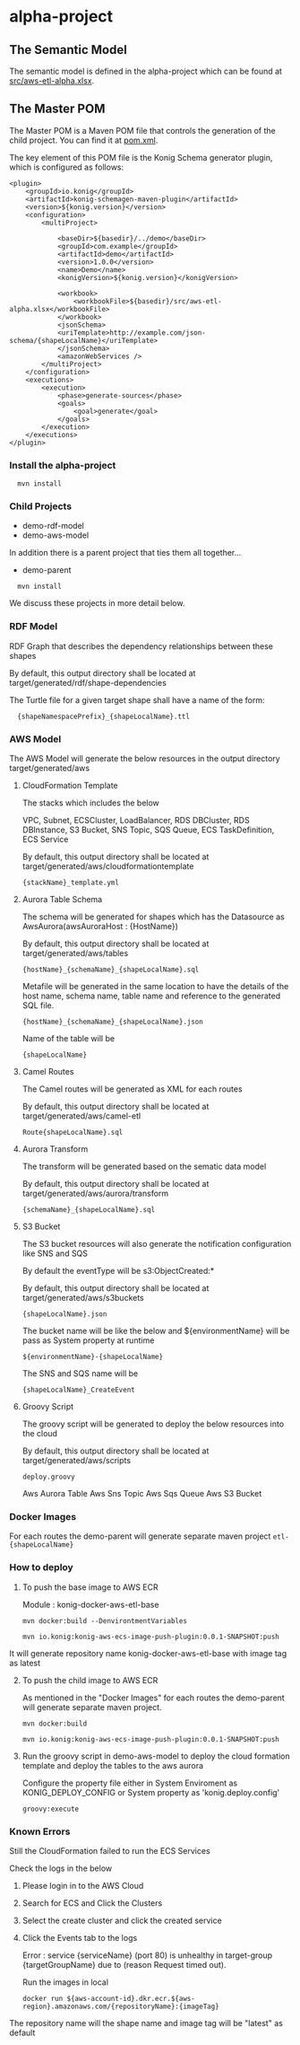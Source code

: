 # alpha-project 


## The Semantic Model

The semantic model is defined in the alpha-project which can be found at [src/aws-etl-alpha.xlsx](src/aws-etl-alpha.xlsx).

## The Master POM

The Master POM is a Maven POM file that controls the generation of the child project.
You can find it at [pom.xml](pom.xml).

The key element of this POM file is the Konig Schema generator plugin, which is configured as follows:

```
<plugin>
	<groupId>io.konig</groupId>
	<artifactId>konig-schemagen-maven-plugin</artifactId>
	<version>${konig.version}</version>
	<configuration>
		<multiProject>
		
			<baseDir>${basedir}/../demo</baseDir>
			<groupId>com.example</groupId>
			<artifactId>demo</artifactId>
			<version>1.0.0</version>
			<name>Demo</name>
			<konigVersion>${konig.version}</konigVersion>
			
			<workbook>
				<workbookFile>${basedir}/src/aws-etl-alpha.xlsx</workbookFile>
			</workbook>
			<jsonSchema>
	  		<uriTemplate>http://example.com/json-schema/{shapeLocalName}</uriTemplate>
			</jsonSchema>
			<amazonWebServices />
		</multiProject>
	</configuration>
	<executions>
		<execution>
			<phase>generate-sources</phase>
			<goals>
				<goal>generate</goal>
			</goals>
		</execution>
	</executions>
</plugin>
```
### Install the alpha-project

```
  mvn install
```

### Child Projects

- demo-rdf-model
- demo-aws-model

In addition there is a parent project that ties them all together...

- demo-parent

```
  mvn install
```
We discuss these projects in more detail below.

### RDF Model

RDF Graph that describes the dependency relationships between these shapes

By default, this output directory shall be located at target/generated/rdf/shape-dependencies

The Turtle file for a given target shape shall have a name of the form:

```
  {shapeNamespacePrefix}_{shapeLocalName}.ttl
```

### AWS Model

The AWS Model will generate the below resources in the output directory target/generated/aws

1. CloudFormation Template
	
	The stacks which includes the below
	
	VPC,
	Subnet,
	ECSCluster,
	LoadBalancer,
	RDS DBCluster,
	RDS DBInstance,
	S3 Bucket,
	SNS Topic,
	SQS Queue,
	ECS TaskDefinition,
	ECS Service 
	
	By default, this output directory shall be located at target/generated/aws/cloudformationtemplate
	
	```
  	{stackName}_template.yml
	```
	
2. Aurora Table Schema
	
	The schema will be generated for shapes which has the Datasource as AwsAurora(awsAuroraHost : {HostName})

	By default, this output directory shall be located at target/generated/aws/tables
	
	```
  	{hostName}_{schemaName}_{shapeLocalName}.sql
	```
	
	Metafile will be generated in the same location to have the details of the host name, schema name, table name and reference to the generated SQL file.
	
	```
  	{hostName}_{schemaName}_{shapeLocalName}.json
	```
  
  	Name of the table will be 
  	
  	```
  	{shapeLocalName}
	```
 
3. Camel Routes
 
	The Camel routes will be generated as XML for each routes
	
	By default, this output directory shall be located at target/generated/aws/camel-etl
	
	```
  	Route{shapeLocalName}.sql
	```
	
4. Aurora Transform
 
	The transform will be generated based on the sematic data model
	
	By default, this output directory shall be located at target/generated/aws/aurora/transform
	
	```
  	{schemaName}_{shapeLocalName}.sql
	```
	
5. S3 Bucket 	
	
	The S3 bucket resources will also generate the notification configuration like SNS and SQS 
	
	By default the eventType will be s3:ObjectCreated:*
		
	By default, this output directory shall be located at target/generated/aws/s3buckets
	
	```
  	{shapeLocalName}.json
	```
	
	The bucket name will be like the below and ${environmentName} will be pass as System property at runtime
	
	```
  	${environmentName}-{shapeLocalName}
	```
	
	The SNS and SQS name will be
	
	```
  	{shapeLocalName}_CreateEvent
	```

6. Groovy Script
 
 	The groovy script will be generated to deploy the below resources into the cloud
 	
 	By default, this output directory shall be located at target/generated/aws/scripts
	
	```
  	deploy.groovy
	```
	
 	Aws Aurora Table
 	Aws Sns Topic
 	Aws Sqs Queue
 	Aws S3 Bucket
 	
### Docker Images
For each routes the demo-parent will generate separate maven project
	```
  	etl-{shapeLocalName}
	```	
	
### How to deploy

1. To push the base image to AWS ECR
	
 	Module : konig-docker-aws-etl-base 
 	
 	```
 	mvn docker:build --DenvirontmentVariables
 	
 	mvn io.konig:konig-aws-ecs-image-push-plugin:0.0.1-SNAPSHOT:push 
 	```
 	
 It will generate repository name konig-docker-aws-etl-base with image tag as latest
 	
 2. To push the child image to AWS ECR
 	
 	As mentioned in the "Docker Images" for each routes the demo-parent will generate separate maven project.
 	
 	```
 	mvn docker:build
 	
 	mvn io.konig:konig-aws-ecs-image-push-plugin:0.0.1-SNAPSHOT:push 
 	```
 	
 3. Run the groovy script in demo-aws-model to deploy the cloud formation template and deploy the tables to the aws aurora
 	
	Configure the property file either in System Enviroment as KONIG_DEPLOY_CONFIG or System property as 'konig.deploy.config' 
 	
 	```
 	groovy:execute
 	```
 	
### Known Errors
 
 Still the CloudFormation failed to run the ECS Services
 	
 Check the logs in the below
 	
 1. Please login in to the AWS Cloud
 2. Search for ECS and Click the Clusters
 3. Select the create cluster and click the created service 
 4. Click the Events tab to the logs
 	
 	Error : service {serviceName} (port 80) is unhealthy in target-group {targetGroupName} due to (reason Request timed out).
 	
 	Run the images in local
 	
 	```
 	docker run ${aws-account-id}.dkr.ecr.${aws-region}.amazonaws.com/{repositoryName}:{imageTag}
 	```
 	
The repository name will the shape name and image tag will be "latest" as default
	
	
